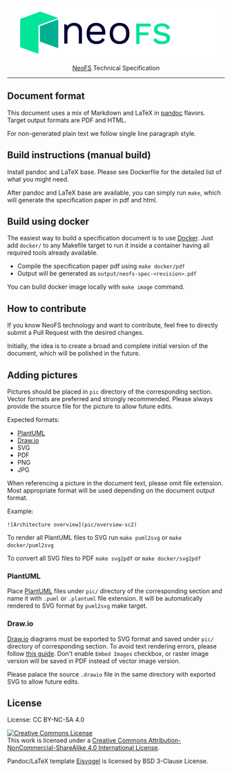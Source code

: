 <p align="center">
<img src="./.github/logo.svg" width="500px" alt="NeoFS">
</p>
<p align="center">
  <a href="https://fs.neo.org">NeoFS</a> Technical Specification
</p>

---

## Document format
This document uses a mix of Markdown and LaTeX in [pandoc](https://pandoc.org/) flavors. Target output formats are PDF and HTML.

For non-generated plain text we follow single line paragraph style.

## Build instructions (manual build)
Install pandoc and LaTeX base. Please see Dockerfile for the detailed list of what you might need.

After pandoc and LaTeX base are available, you can simply run `make`, which will generate the specification paper in pdf and html.

## Build using docker
The easiest way to build a specification document is to use [Docker](https://www.docker.com). Just add `docker/` to any Makefile target to run it inside a container having all required tools already available.

* Compile the specification paper pdf using `make docker/pdf`
* Output will be generated as `output/neofs-spec-<revision>.pdf`

You can build docker image locally with `make image` command.

## How to contribute
If you know NeoFS technology and want to contribute, feel free to directly submit a Pull Request with the desired changes.

Initially, the idea is to create a broad and complete initial version of the document, which will be polished in the future.

## Adding pictures
Pictures should be placed in `pic` directory of the corresponding section. Vector formats are preferred and strongly recommended. Please always provide the source file for the picture to allow future edits.

Expected formats:
* [PlantUML](plantuml.com)
* [Draw.io](https://github.com/jgraph/drawio-desktop)
* SVG
* PDF
* PNG
* JPG

When referencing a picture in the document text, please omit file extension. Most appropriate format will be used depending on the document output format.

Example:
```
![Architecture overview](pic/overview-sc2)
```

To render all PlantUML files to SVG run `make puml2svg` or `make docker/puml2svg`

To convert all SVG files to PDF `make svg2pdf` or `make docker/svg2pdf`

### PlantUML
Place [PlantUML](plantuml.com) files under `pic/` directory of the corresponding section and name it with `.puml` or `.plantuml` file extension. It will be automatically rendered to SVG format by `puml2svg` make target.

### Draw.io
[Draw.io](https://github.com/jgraph/drawio-desktop) diagrams must be exported to SVG format and saved under `pic/` directory of corresponding section. To avoid text rendering errors, please follow [this guide](https://desk.draw.io/support/solutions/articles/16000042487). Don't enable `Embed Images` checkbox, or raster image version will be saved in PDF instead of vector image version.

Please palace the source `.drawio` file in the same directory with exported SVG to allow future edits.

## License

License: CC BY-NC-SA 4.0

<a rel="license" href="http://creativecommons.org/licenses/by-nc-sa/4.0/"><img alt="Creative Commons License" style="border-width:0" src="https://i.creativecommons.org/l/by-nc-sa/4.0/88x31.png" /></a><br />This work is licensed under a <a rel="license" href="http://creativecommons.org/licenses/by-nc-sa/4.0/">Creative Commons Attribution-NonCommercial-ShareAlike 4.0 International License</a>.

Pandoc/LaTeX template [Eisvogel](https://github.com/Wandmalfarbe/pandoc-latex-template/) is licensed by BSD 3-Clause License.
